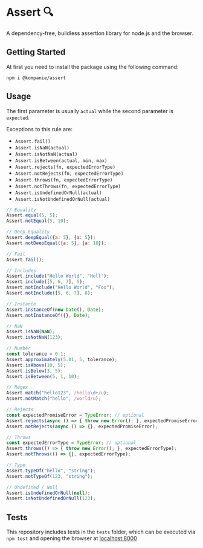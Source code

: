 # Assert 🔍

A dependency-free, buildless assertion library for node.js and the browser.

## Getting Started

At first you need to install the package using the following command:

```console
npm i @kompanie/assert
```

## Usage

The first parameter is usually `actual` while the second parameter is `expected`.

Exceptions to this rule are:

* `Assert.fail()`
* `Assert.isNaN(actual)`
* `Assert.isNotNaN(actual)`
* `Assert.isBetween(actual, min, max)`
* `Assert.rejects(fn, expectedErrorType)`
* `Assert.notRejects(fn, expectedErrorType)`
* `Assert.throws(fn, expectedErrorType)`
* `Assert.notThrows(fn, expectedErrorType)`
* `Assert.isUndefinedOrNull(actual)`
* `Assert.isNotUndefinedOrNull(actual)`

```js
// Equality
Assert.equal(5, 5);
Assert.notEqual(5, 10);

// Deep Equality
Assert.deepEqual({a: 5}, {a: 5});
Assert.notDeepEqual({a: 5}, {a: 10});

// Fail
Assert.fail();

// Includes
Assert.include("Hello World", "Hell");
Assert.include([5, 6, 7], 5);
Assert.notInclude("Hello World", "Foo");
Assert.notInclude([5, 6, 7], 8);

// Instance
Assert.instanceOf(new Date(), Date);
Assert.notInstanceOf({}, Date);

// NaN
Assert.isNaN(NaN);
Assert.isNotNaN(123);

// Number
const tolerance = 0.1;
Assert.approximately(5.01, 5, tolerance);
Assert.isAbove(10, 5);
Assert.isBelow(3, 5);
Assert.isBetween(5, 1, 10);

// Regex
Assert.match("hello123", /hello\d+/u);
Assert.notMatch("hello", /world/u);

// Rejects
const expectedPromiseError = TypeError; // optional
Assert.rejects(async () => { throw new Error(); }, expectedPromiseError);
Assert.notRejects(async () => {}, expectedPromiseError);

// Throws
const expectedErrorType = TypeError; // optional
Assert.throws(() => { throw new Error(); }, expectedErrorType);
Assert.notThrows(() => {}, expectedErrorType);

// Type
Assert.typeOf("hello", "string");
Assert.notTypeOf(123, "string");

// Undefined / Null
Assert.isUndefinedOrNull(null);
Assert.isNotUndefinedOrNull(123);
```

## Tests

This repository includes tests in the `tests` folder, which can be executed via `npm test` and opening the browser at [localhost:8000](http://localhost:8000/tests)

